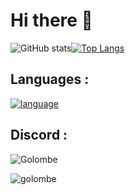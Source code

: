 # Hi there 👋

<!--
**Seyed-Gsm/Seyed-Gsm** is a ✨ _special_ ✨ repository because its `README.md` (this file) appears on your GitHub profile.

Here are some ideas to get you started:

- 🔭 I’m currently working on ...
- 🌱 I’m currently learning ...
- 👯 I’m looking to collaborate on ...
- 🤔 I’m looking for help with ...
- 💬 Ask me about ...
- 📫 How to reach me: ...
- 😄 Pronouns: ...
- ⚡ Fun fact: ...
-->

![GitHub stats](https://github-readme-stats.vercel.app/api?username=Seyed-Gsm&show_icons=true&theme=radical)[![Top Langs](https://github-readme-stats.vercel.app/api/top-langs/?username=Seyed-Gsm&layout=compact)](https://github.com/Seyed-Gsm/Seyed-Gsm)



## Languages : 

[![language](https://skillicons.dev/icons?i=py)](https://skillicons.dev)

## Discord : 

![Golombe](https://discordapp.com/api/guilds/862358064681320469/widget.png?style=banner3)

![golombe](https://discord.c99.nl/widget/theme-1/893799393692647434.png)
